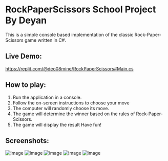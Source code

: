 # RockPaperScissors School Project By Deyan
This is a simple console based implementation of the classic Rock-Paper-Scissors game written in C#.

## Live Demo:
https://replit.com/@deo08mine/RockPaperScissors#Main.cs
## How to play:
1. Run the application in a console.
2. Follow the on-screen instructions to choose your move
3. The computer will randomly choose its move.
4. The game will determine the winner based on the rules of Rock-Paper-Scissors.
5. The game will display the result
Have fun!
## Screenshots:
![image](https://user-images.githubusercontent.com/96566576/232593865-98df9ed4-e249-4992-b04d-d15633922b14.png)
![image](https://user-images.githubusercontent.com/96566576/232594058-611452f5-b43d-423e-aa4f-8b36314c8ca9.png)
![image](https://user-images.githubusercontent.com/96566576/232594233-cdc57e7c-7160-4fff-b061-a9433c1fbada.png)
![image](https://user-images.githubusercontent.com/96566576/232594376-6e83621f-665c-41bd-bf7f-b4ce2192ef88.png)
![image](https://user-images.githubusercontent.com/96566576/232602594-4d3f84b3-287a-4a34-b7e2-88291a63776b.png)
